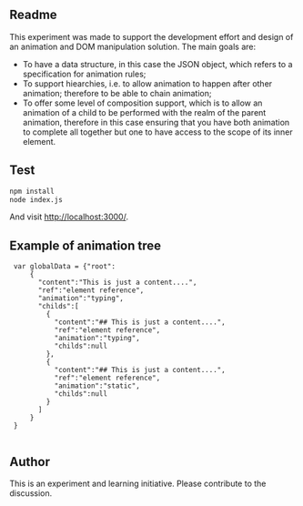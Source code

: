 ## Readme

This experiment was made to support the development effort and design of an animation and DOM manipulation solution. The main goals are: 

* To have a data structure, in this case the JSON object, which refers to a specification for animation rules;
* To support hiearchies, i.e. to allow animation to happen after other animation; therefore to be able to chain animation;
* To offer some level of composition support, which is to allow an animation of a child to be performed with the realm of the parent animation, therefore in this case ensuring that you have both animation to complete all together but one to have access to the scope of its inner element. 

## Test

```sh
npm install
node index.js
```

And visit <http://localhost:3000/>.

## Example of animation tree

```
 var globalData = {"root":
     {
       "content":"This is just a content....",
       "ref":"element reference",
       "animation":"typing",
       "childs":[
         {
           "content":"## This is just a content....",
           "ref":"element reference",
           "animation":"typing",
           "childs":null
         },
         {
           "content":"## This is just a content....",
           "ref":"element reference",
           "animation":"static",
           "childs":null
         }
       ]
     }
 }


```
## Author

This is an experiment and learning initiative. Please contribute to the discussion. 
